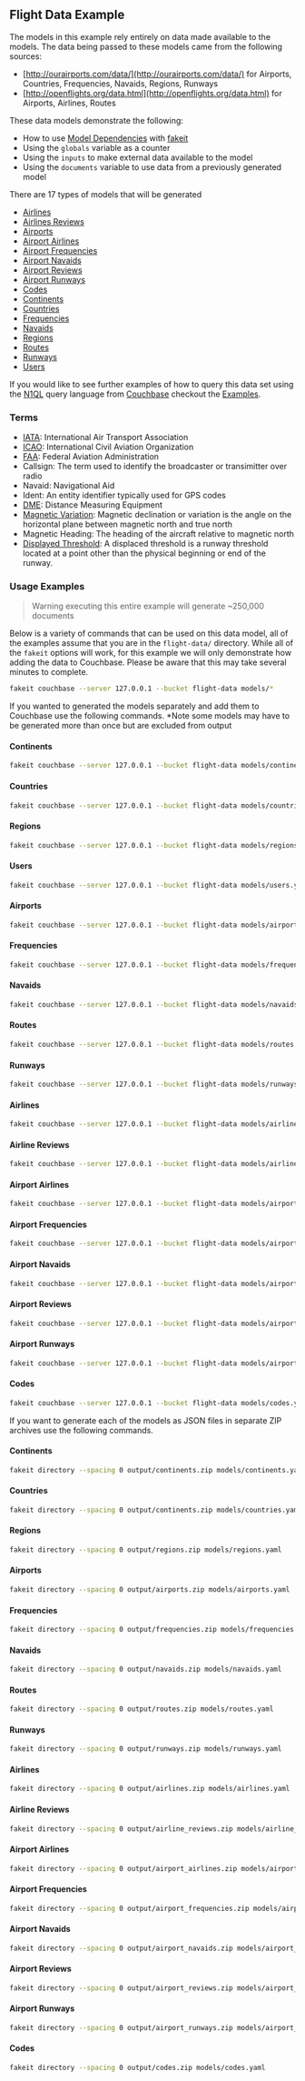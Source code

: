 ## Flight Data Example

The models in this example rely entirely on data made available to the models.  The data being passed to these models came from the following sources:

- [http://ourairports.com/data/](http://ourairports.com/data/) for Airports, Countries, Frequencies, Navaids, Regions, Runways
- [http://openflights.org/data.html](http://openflights.org/data.html) for Airports, Airlines, Routes

These data models demonstrate the following:

- How to use [Model Dependencies](https://github.com/bentonam/fakeit#model-dependencies) with [fakeit](https://github.com/bentonam/fakeit)
- Using the `globals` variable as a counter
- Using the `inputs` to make external data available to the model
- Using the `documents` variable to use data from a previously generated model

There are 17 types of models that will be generated

- [Airlines](docs/models/airlines.md)
- [Airlines Reviews](docs/models/airline_reviews.md)
- [Airports](docs/models/airports.md)
- [Airport Airlines](docs/models/airport_airlines.md)
- [Airport Frequencies](docs/models/airport_frequencies.md)
- [Airport Navaids](docs/models/airport_navaids.md)
- [Airport Reviews](docs/models/airport_reviews.md)
- [Airport Runways](docs/models/airport_runways.md)
- [Codes](docs/models/codes.md)
- [Continents](docs/models/continents.md)
- [Countries](docs/models/countries.md)
- [Frequencies](docs/models/frequencies.md)
- [Navaids](docs/models/navaids.md)
- [Regions](docs/models/regions.md)
- [Routes](docs/models/routes.md)
- [Runways](docs/models/runways.md)
- [Users](docs/models/users.md)

If you would like to see further examples of how to query this data set using the [N1QL](http://www.couchbase.com/n1ql) query language from [Couchbase](http://www.couchbase.com/) checkout the [Examples](docs/n1ql/).

### Terms

- [IATA](http://www.iata.org/about/members/Pages/airline-list.aspx?All=true): International Air Transport Association
- [ICAO](http://www.icao.int/): International Civil Aviation Organization
- [FAA](http://www.faa.gov/): Federal Aviation Administration
- Callsign: The term used to identify the broadcaster or transimitter over radio
- Navaid: Navigational Aid
- Ident: An entity identifier typically used for GPS codes
- [DME](https://en.wikipedia.org/wiki/Distance_measuring_equipment): Distance Measuring Equipment
- [Magnetic Variation](https://en.wikipedia.org/wiki/Magnetic_declination): Magnetic declination or variation is the angle on the horizontal plane between magnetic north and true north
- Magnetic Heading: The heading of the aircraft relative to magnetic north
- [Displayed Threshold](https://en.wikipedia.org/wiki/Displaced_threshold): A displaced threshold is a runway threshold located at a point other than the physical beginning or end of the runway.

### Usage Examples

> Warning executing this entire example will generate ~250,000 documents

Below is a variety of commands that can be used on this data model, all of the examples assume that you are in the `flight-data/` directory.  While all of the `fakeit` options will work, for this example we will only demonstrate how adding the data to Couchbase.  Please be aware that this may take several minutes to complete.

```bash
fakeit couchbase --server 127.0.0.1 --bucket flight-data models/*
```

If you wanted to generated the models separately and add them to Couchbase use the following commands.  *Note some models may have to be generated more than once but are excluded from output

#### Continents

```bash
fakeit couchbase --server 127.0.0.1 --bucket flight-data models/continents.yaml
```

#### Countries

```bash
fakeit couchbase --server 127.0.0.1 --bucket flight-data models/countries.yaml
```

#### Regions

```bash
fakeit couchbase --server 127.0.0.1 --bucket flight-data models/regions.yaml
```

#### Users

```bash
fakeit couchbase --server 127.0.0.1 --bucket flight-data models/users.yaml
```

#### Airports

```bash
fakeit couchbase --server 127.0.0.1 --bucket flight-data models/airports.yaml
```

#### Frequencies

```bash
fakeit couchbase --server 127.0.0.1 --bucket flight-data models/frequencies.yaml
```

#### Navaids

```bash
fakeit couchbase --server 127.0.0.1 --bucket flight-data models/navaids.yaml
```

#### Routes

```bash
fakeit couchbase --server 127.0.0.1 --bucket flight-data models/routes.yaml
```

#### Runways

```bash
fakeit couchbase --server 127.0.0.1 --bucket flight-data models/runways.yaml
```

#### Airlines

```bash
fakeit couchbase --server 127.0.0.1 --bucket flight-data models/airlines.yaml
```

#### Airline Reviews

```bash
fakeit couchbase --server 127.0.0.1 --bucket flight-data models/airline_reviews.yaml
```

#### Airport Airlines

```bash
fakeit couchbase --server 127.0.0.1 --bucket flight-data models/airport_airlines.yaml
```

#### Airport Frequencies

```bash
fakeit couchbase --server 127.0.0.1 --bucket flight-data models/airport_frequencies.yaml
```

#### Airport Navaids

```bash
fakeit couchbase --server 127.0.0.1 --bucket flight-data models/airport_navaids.yaml
```

#### Airport Reviews

```bash
fakeit couchbase --server 127.0.0.1 --bucket flight-data models/airport_reviews.yaml
```

#### Airport Runways

```bash
fakeit couchbase --server 127.0.0.1 --bucket flight-data models/airport_runways.yaml
```

#### Codes

```bash
fakeit couchbase --server 127.0.0.1 --bucket flight-data models/codes.yaml
```

If you want to generate each of the models as JSON files in separate ZIP archives use the following commands.

#### Continents

```bash
fakeit directory --spacing 0 output/continents.zip models/continents.yaml
```

#### Countries

```bash
fakeit directory --spacing 0 output/continents.zip models/countries.yaml
```

#### Regions

```bash
fakeit directory --spacing 0 output/regions.zip models/regions.yaml
```

#### Airports

```bash
fakeit directory --spacing 0 output/airports.zip models/airports.yaml
```

#### Frequencies

```bash
fakeit directory --spacing 0 output/frequencies.zip models/frequencies.yaml
```

#### Navaids

```bash
fakeit directory --spacing 0 output/navaids.zip models/navaids.yaml
```

#### Routes

```bash
fakeit directory --spacing 0 output/routes.zip models/routes.yaml
```

#### Runways

```bash
fakeit directory --spacing 0 output/runways.zip models/runways.yaml
```

#### Airlines

```bash
fakeit directory --spacing 0 output/airlines.zip models/airlines.yaml
```

#### Airline Reviews

```bash
fakeit directory --spacing 0 output/airline_reviews.zip models/airline_reviews.yaml
```

#### Airport Airlines

```bash
fakeit directory --spacing 0 output/airport_airlines.zip models/airport_airlines.yaml
```

#### Airport Frequencies

```bash
fakeit directory --spacing 0 output/airport_frequencies.zip models/airport_frequencies.yaml
```

#### Airport Navaids

```bash
fakeit directory --spacing 0 output/airport_navaids.zip models/airport_navaids.yaml
```

#### Airport Reviews

```bash
fakeit directory --spacing 0 output/airport_reviews.zip models/airport_reviews.yaml
```

#### Airport Runways

```bash
fakeit directory --spacing 0 output/airport_runways.zip models/airport_runways.yaml
```

#### Codes

```bash
fakeit directory --spacing 0 output/codes.zip models/codes.yaml
```

